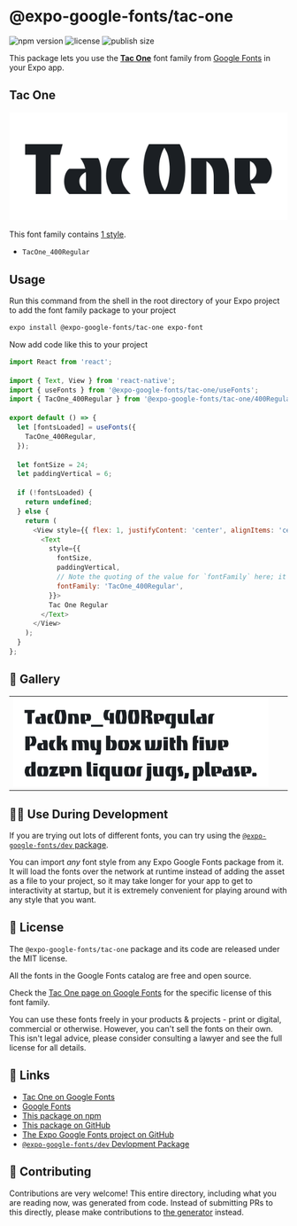 # @expo-google-fonts/tac-one

![npm version](https://flat.badgen.net/npm/v/@expo-google-fonts/tac-one)
![license](https://flat.badgen.net/github/license/expo/google-fonts)
![publish size](https://flat.badgen.net/packagephobia/install/@expo-google-fonts/tac-one)

This package lets you use the [**Tac One**](https://fonts.google.com/specimen/Tac+One) font family from [Google Fonts](https://fonts.google.com/) in your Expo app.

## Tac One

![Tac One](./font-family.png)

This font family contains [1 style](#-gallery).

- `TacOne_400Regular`

## Usage

Run this command from the shell in the root directory of your Expo project to add the font family package to your project
```sh
expo install @expo-google-fonts/tac-one expo-font
```

Now add code like this to your project
```js
import React from 'react';

import { Text, View } from 'react-native';
import { useFonts } from '@expo-google-fonts/tac-one/useFonts';
import { TacOne_400Regular } from '@expo-google-fonts/tac-one/400Regular';

export default () => {
  let [fontsLoaded] = useFonts({
    TacOne_400Regular,
  });

  let fontSize = 24;
  let paddingVertical = 6;

  if (!fontsLoaded) {
    return undefined;
  } else {
    return (
      <View style={{ flex: 1, justifyContent: 'center', alignItems: 'center' }}>
        <Text
          style={{
            fontSize,
            paddingVertical,
            // Note the quoting of the value for `fontFamily` here; it expects a string!
            fontFamily: 'TacOne_400Regular',
          }}>
          Tac One Regular
        </Text>
      </View>
    );
  }
};

```

## 🔡 Gallery


||||
|-|-|-|
|![TacOne_400Regular](.//400Regular/TacOne_400Regular.ttf.png)||||


## 👩‍💻 Use During Development

If you are trying out lots of different fonts, you can try using the [`@expo-google-fonts/dev` package](https://github.com/freeboub/google-fonts/tree/master/font-packages/dev#readme).

You can import *any* font style from any Expo Google Fonts package from it. It will load the fonts
over the network at runtime instead of adding the asset as a file to your project, so it may take longer
for your app to get to interactivity at startup, but it is extremely convenient
for playing around with any style that you want.

## 📖 License

The `@expo-google-fonts/tac-one` package and its code are released under the MIT license.

All the fonts in the Google Fonts catalog are free and open source.

Check the [Tac One page on Google Fonts](https://fonts.google.com/specimen/Tac+One) for the specific license of this font family.

You can use these fonts freely in your products & projects - print or digital, commercial or otherwise. However, you can't sell the fonts on their own. This isn't legal advice, please consider consulting a lawyer and see the full license for all details.

## 🔗 Links

- [Tac One on Google Fonts](https://fonts.google.com/specimen/Tac+One)
- [Google Fonts](https://fonts.google.com/)
- [This package on npm](https://www.npmjs.com/package/@expo-google-fonts/tac-one)
- [This package on GitHub](https://github.com/freeboub/google-fonts/tree/master/font-packages/tac-one)
- [The Expo Google Fonts project on GitHub](https://github.com/freeboub/google-fonts)
- [`@expo-google-fonts/dev` Devlopment Package](https://github.com/freeboub/google-fonts/tree/master/font-packages/dev)

## 🤝 Contributing

Contributions are very welcome! This entire directory, including what you are reading now, was generated from code. Instead of submitting PRs to this directly, please make contributions to [the generator](https://github.com/freeboub/google-fonts/tree/master/packages/generator) instead.
